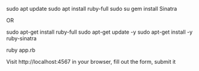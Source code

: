 sudo apt update
sudo apt install ruby-full
sudo su
gem install Sinatra

OR

sudo apt-get install ruby-full
sudo apt-get update -y
sudo apt-get install -y ruby-sinatra


ruby app.rb

Visit http://localhost:4567 in your browser, fill out the form, submit it